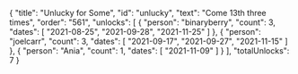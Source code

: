 {
  "title": "Unlucky for Some",
  "id": "unlucky",
  "text": "Come 13th three times",
  "order": "561",
  "unlocks": [
    {
      "person": "binaryberry",
      "count": 3,
      "dates": [
        "2021-08-25",
        "2021-09-28",
        "2021-11-25"
      ]
    },
    {
      "person": "joelcarr",
      "count": 3,
      "dates": [
        "2021-09-17",
        "2021-09-27",
        "2021-11-15"
      ]
    },
    {
      "person": "Ania",
      "count": 1,
      "dates": [
        "2021-11-09"
      ]
    }
  ],
  "totalUnlocks": 7
}